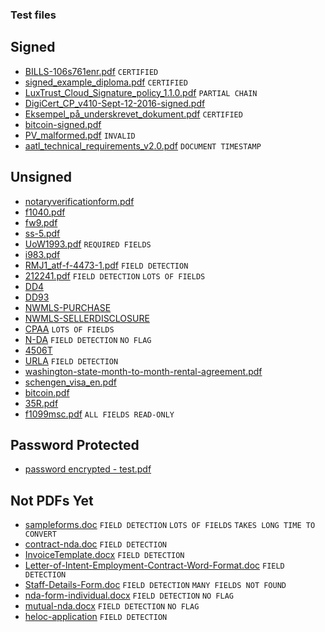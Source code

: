 ### Test files

## Signed
- [BILLS-106s761enr.pdf](https://peculiarventures.github.io/ExamplePDFs/signed/BILLS-106s761enr.pdf) `CERTIFIED`
- [signed_example_diploma.pdf](https://peculiarventures.github.io/ExamplePDFs/signed/signed_example_diploma.pdf) `CERTIFIED`
- [LuxTrust_Cloud_Signature_policy_1.1.0.pdf](https://peculiarventures.github.io/ExamplePDFs/signed/LuxTrust_Cloud_Signature_policy_1.1.0.pdf)  `PARTIAL CHAIN`
- [DigiCert_CP_v410-Sept-12-2016-signed.pdf](https://peculiarventures.github.io/ExamplePDFs/signed/DigiCert_CP_v410-Sept-12-2016-signed.pdf)
- [Eksempel_på_underskrevet_dokument.pdf](https://peculiarventures.github.io/ExamplePDFs/signed/Eksempel_på_underskrevet_dokument.pdf) `CERTIFIED`
- [bitcoin-signed.pdf](https://peculiarventures.github.io/ExamplePDFs/signed/bitcoin-signed.pdf)
- [PV_malformed.pdf](https://peculiarventures.github.io/ExamplePDFs/signed/PV_malformed.pdf) `INVALID`
- [aatl_technical_requirements_v2.0.pdf](https://peculiarventures.github.io/ExamplePDFs/signed/aatl_technical_requirements_v2.0.pdf) `DOCUMENT TIMESTAMP`

## Unsigned
- [notaryverificationform.pdf](https://peculiarventures.github.io/ExamplePDFs/unsigned/notaryverificationform.pdf)
- [f1040.pdf](https://peculiarventures.github.io/ExamplePDFs/unsigned/f1040.pdf)
- [fw9.pdf](https://peculiarventures.github.io/ExamplePDFs/unsigned/fw9.pdf)
- [ss-5.pdf](https://peculiarventures.github.io/ExamplePDFs/unsigned/ss-5.pdf)
- [UoW1993.pdf](https://peculiarventures.github.io/ExamplePDFs/unsigned/UoW1993.pdf) `REQUIRED FIELDS`
- [i983.pdf](https://peculiarventures.github.io/ExamplePDFs/unsigned/i983.pdf)
- [RMJ1_atf-f-4473-1.pdf](https://peculiarventures.github.io/ExamplePDFs/unsigned/RMJ1_atf-f-4473-1.pdf)  `FIELD DETECTION`
- [212241.pdf](https://peculiarventures.github.io/ExamplePDFs/unsigned/212241.pdf) `FIELD DETECTION` `LOTS OF FIELDS`
- [DD4](https://peculiarventures.github.io//ExamplePDFs/unsigned/dd0004.pdf)
- [DD93](https://peculiarventures.github.io/ExamplePDFs/unsigned/dd0093.pdf)
- [NWMLS-PURCHASE](https://peculiarventures.github.io/ExamplePDFs/unsigned/Sample-Purchase-agreement.pdf)
- [NWMLS-SELLERDISCLOSURE](https://peculiarventures.github.io/ExamplePDFs/unsigned/17-Seller-Disclosure.pdf)
- [CPAA](https://peculiarventures.github.io/ExamplePDFs/unsigned/CPAA.pdf) `LOTS OF FIELDS`
- [N-DA](https://peculiarventures.github.io//ExamplePDFs/unsigned/N-DA.pdf)  `FIELD DETECTION` `NO FLAG`
- [4506T](https://peculiarventures.github.io/ExamplePDFs/unsigned/RfRoTR.pdf)
- [URLA](https://peculiarventures.github.io/ExamplePDFs/unsigned/URLA.pdf) `FIELD DETECTION`
- [washington-state-month-to-month-rental-agreement.pdf](https://peculiarventures.github.io/ExamplePDFs/unsigned/washington-state-month-to-month-rental-agreement.pdf)
- [schengen_visa_en.pdf](https://peculiarventures.github.io//ExamplePDFs/unsigned/schengen_visa_en.pdf)
- [bitcoin.pdf](https://peculiarventures.github.io/ExamplePDFs/unsigned/bitcoin.pdf)
- [35R.pdf](https://peculiarventures.github.io/ExamplePDFs/unsigned/35R.pdf)
- [f1099msc.pdf](https://peculiarventures.github.io/ExamplePDFs/unsigned/f1099msc.pdf) `ALL FIELDS READ-ONLY`

## Password Protected
- [password encrypted - test.pdf](https://peculiarventures.github.io/ExamplePDFs/password/password%20encrypted%20-%20test.pdf)

## Not PDFs Yet
- [sampleforms.doc](https://peculiarventures.github.io/ExamplePDFs/notPDFs/sampleforms.doc) `FIELD DETECTION` `LOTS OF FIELDS` `TAKES LONG TIME TO CONVERT`
- [contract-nda.doc](https://peculiarventures.github.io/ExamplePDFs/notPDFs/contract-nda.doc) `FIELD DETECTION`
- [InvoiceTemplate.docx](https://peculiarventures.github.io/ExamplePDFs/notPDFs/InvoiceTemplate.docx) `FIELD DETECTION`
- [Letter-of-Intent-Employment-Contract-Word-Format.doc](https://peculiarventures.github.io/ExamplePDFs/notPDFs/Letter-of-Intent-Employment-Contract-Word-Format.doc) `FIELD DETECTION`
- [Staff-Details-Form.doc](https://peculiarventures.github.io/ExamplePDFs/notPDFs/Staff-Details-Form.doc) `FIELD DETECTION` `MANY FIELDS NOT FOUND`
- [nda-form-individual.docx](https://peculiarventures.github.io/ExamplePDFs/notPDFs/nda-form-individual.docx)  `FIELD DETECTION` `NO FLAG`
- [mutual-nda.docx](https://peculiarventures.github.io/ExamplePDFs/notPDFs/mutual-nda.docx)  `FIELD DETECTION` `NO FLAG`
- [heloc-application](https://peculiarventures.github.io/ExamplePDFs/notPDFs/CCF-220H_%20HELOC_%20Consumer_%20Loan_%20App%20-%20Word%20Form%20Example.doc) `FIELD DETECTION` 


